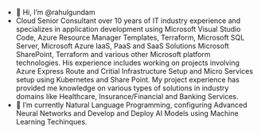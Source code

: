 - 👋 Hi, I’m @rahulgundam
- Cloud Senior Consultant over 10 years of IT industry experience and specializes in application development using Microsoft Visual Studio Code, Azure Resource Manager Templates, Terraform, Microsoft SQL Server, Microsoft Azure IaaS, PaaS and SaaS Solutions Microsoft SharePoint, Terraform and various other Microsoft platform technologies. His experience includes working on projects involving Azure Express Route and Critial Infrastructure Setup and Micro Services setup using Kubernetes and Share Point. My project experience has provided me knowledge on various types of solutions in industry domains like Healthcare, Insurance/Financial and Banking Services.
- 🌱 I’m currently Natural Language Programming, configuring Advanced Neural Networks and Develop and Deploy AI Models using Machine Learning Techinques.     


<!---
rahulgundam/rahulgundam is a ✨ special ✨ repository because its `README.md` (this file) appears on your GitHub profile.
You can click the Preview link to take a look at your changes.
--->
